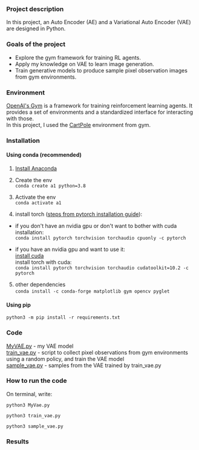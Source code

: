 
### Project description
In this project, an Auto Encoder (AE) and a Variational Auto Encoder (VAE) are designed in Python.

### Goals of the project
* Explore the gym framework for training RL agents.
* Apply my knowledge on VAE to learn image generation.
* Train generative models to produce sample pixel observation images from gym environments.

### Environment
[OpenAI's Gym](https://gym.openai.com/) is a framework for training reinforcement 
learning agents. It provides a set of environments and a
standardized interface for interacting with those.   
In this project, I used the [CartPole](https://gym.openai.com/envs/CartPole-v1/) environment from gym.

### Installation

#### Using conda (recommended)    
1. [Install Anaconda](https://www.anaconda.com/products/individual)

2. Create the env    
`conda create a1 python=3.8` 

3. Activate the env     
`conda activate a1`    

4. install torch ([steps from pytorch installation guide](https://pytorch.org/)):    
- if you don't have an nvidia gpu or don't want to bother with cuda installation:    
`conda install pytorch torchvision torchaudio cpuonly -c pytorch`    
  
- if you have an nvidia gpu and want to use it:    
[install cuda](https://docs.nvidia.com/cuda/index.html)   
install torch with cuda:   
`conda install pytorch torchvision torchaudio cudatoolkit=10.2 -c pytorch`

5. other dependencies   
`conda install -c conda-forge matplotlib gym opencv pyglet`

#### Using pip
`python3 -m pip install -r requirements.txt`

### Code
[MyVAE.py](https://github.com/Ezgii/Variational-Autoencoder/blob/master/MyVAE.py) - my VAE model   
[train_vae.py](https://github.com/Ezgii/Variational-Autoencoder/blob/master/train_vae.py) - script to collect pixel observations from gym environments using a random policy, and train the VAE model     
[sample_vae.py](https://github.com/Ezgii/Variational-Autoencoder/blob/master/sample_vae.py) - samples from the VAE trained by train_vae.py    

### How to run the code
On terminal, write:

`python3 MyVae.py`

`python3 train_vae.py`

`python3 sample_vae.py`

### Results
